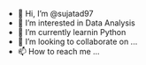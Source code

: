 - 👋 Hi, I’m @sujatad97
- 👀 I’m interested in Data Analysis
- 🌱 I’m currently learnin Python
- 💞️ I’m looking to collaborate on ...
- 📫 How to reach me ...

<!---
sujatad97/sujatad97 is a ✨ special ✨ repository because its `README.md` (this file) appears on your GitHub profile.
You can click the Preview link to take a look at your changes.
--->
